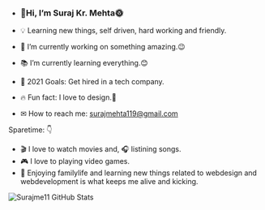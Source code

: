 - ### 👋Hi, I’m Suraj Kr. Mehta🌞

- 💡 Learning new things, self driven, hard working and friendly.
- 🔭 I’m currently working on something amazing.😉
- 📚 I’m currently learning everything.😊
- 🎯 2021 Goals: Get hired in a tech company.
- 🔥 Fun fact: I love to design.🌈 
- ✉ How to reach me: surajmehta119@gmail.com


Sparetime: 👇
- 🎬 I love to watch movies and, 🎧 listining songs.
- 🎮 I love to playing video games.
- 🌷 Enjoying familylife and learning new things related to webdesign and webdevelopment is what keeps me alive and kicking.

<img align="left" alt="Surajme11 GitHub Stats" src="https://github-readme-stats.vercel.app/api?username=Surajme11&show_icons=true&hide_border=true" />
